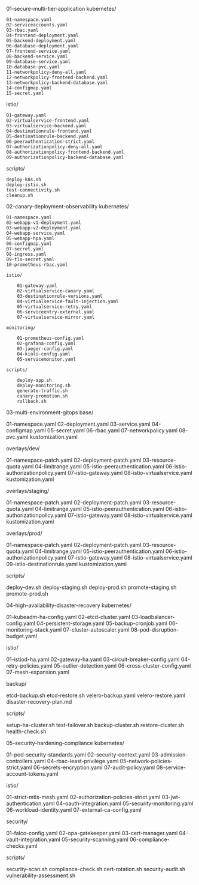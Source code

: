 01-secure-multi-tier-application
kubernetes/

    01-namespace.yaml
    02-serviceaccounts.yaml
    03-rbac.yaml
    04-frontend-deployment.yaml
    05-backend-deployment.yaml
    06-database-deployment.yaml
    07-frontend-service.yaml
    08-backend-service.yaml
    09-database-service.yaml
    10-database-pvc.yaml
    11-networkpolicy-deny-all.yaml
    12-networkpolicy-frontend-backend.yaml
    13-networkpolicy-backend-database.yaml
    14-configmap.yaml
    15-secret.yaml

istio/

    01-gateway.yaml
    02-virtualservice-frontend.yaml
    03-virtualservice-backend.yaml
    04-destinationrule-frontend.yaml
    05-destinationrule-backend.yaml
    06-peerauthentication-strict.yaml
    07-authorizationpolicy-deny-all.yaml
    08-authorizationpolicy-frontend-backend.yaml
    09-authorizationpolicy-backend-database.yaml

scripts/

    deploy-k8s.sh
    deploy-istio.sh
    test-connectivity.sh
    cleanup.sh

02-canary-deployment-observability
kubernetes/

    01-namespace.yaml
    02-webapp-v1-deployment.yaml
    03-webapp-v2-deployment.yaml
    04-webapp-service.yaml
    05-webapp-hpa.yaml
    06-configmap.yaml
    07-secret.yaml
    08-ingress.yaml
    09-tls-secret.yaml
    10-prometheus-rbac.yaml

    istio/

        01-gateway.yaml
        02-virtualservice-canary.yaml
        03-destinationrule-versions.yaml
        04-virtualservice-fault-injection.yaml
        05-virtualservice-retry.yaml
        06-serviceentry-external.yaml
        07-virtualservice-mirror.yaml

    monitoring/

        01-prometheus-config.yaml
        02-grafana-config.yaml
        03-jaeger-config.yaml
        04-kiali-config.yaml
        05-servicemonitor.yaml

    scripts/

        deploy-app.sh
        deploy-monitoring.sh
        generate-traffic.sh
        canary-promotion.sh
        rollback.sh

03-multi-environment-gitops
base/

01-namespace.yaml
02-deployment.yaml
03-service.yaml
04-configmap.yaml
05-secret.yaml
06-rbac.yaml
07-networkpolicy.yaml
08-pvc.yaml
kustomization.yaml

overlays/dev/

01-namespace-patch.yaml
02-deployment-patch.yaml
03-resource-quota.yaml
04-limitrange.yaml
05-istio-peerauthentication.yaml
06-istio-authorizationpolicy.yaml
07-istio-gateway.yaml
08-istio-virtualservice.yaml
kustomization.yaml

overlays/staging/

01-namespace-patch.yaml
02-deployment-patch.yaml
03-resource-quota.yaml
04-limitrange.yaml
05-istio-peerauthentication.yaml
06-istio-authorizationpolicy.yaml
07-istio-gateway.yaml
08-istio-virtualservice.yaml
kustomization.yaml

overlays/prod/

01-namespace-patch.yaml
02-deployment-patch.yaml
03-resource-quota.yaml
04-limitrange.yaml
05-istio-peerauthentication.yaml
06-istio-authorizationpolicy.yaml
07-istio-gateway.yaml
08-istio-virtualservice.yaml
09-istio-destinationrule.yaml
kustomization.yaml

scripts/

deploy-dev.sh
deploy-staging.sh
deploy-prod.sh
promote-staging.sh
promote-prod.sh

04-high-availability-disaster-recovery
kubernetes/

01-kubeadm-ha-config.yaml
02-etcd-cluster.yaml
03-loadbalancer-config.yaml
04-persistent-storage.yaml
05-backup-cronjob.yaml
06-monitoring-stack.yaml
07-cluster-autoscaler.yaml
08-pod-disruption-budget.yaml

istio/

01-istiod-ha.yaml
02-gateway-ha.yaml
03-circuit-breaker-config.yaml
04-retry-policies.yaml
05-outlier-detection.yaml
06-cross-cluster-config.yaml
07-mesh-expansion.yaml

backup/

etcd-backup.sh
etcd-restore.sh
velero-backup.yaml
velero-restore.yaml
disaster-recovery-plan.md

scripts/

setup-ha-cluster.sh
test-failover.sh
backup-cluster.sh
restore-cluster.sh
health-check.sh

05-security-hardening-compliance
kubernetes/

01-pod-security-standards.yaml
02-security-context.yaml
03-admission-controllers.yaml
04-rbac-least-privilege.yaml
05-network-policies-strict.yaml
06-secrets-encryption.yaml
07-audit-policy.yaml
08-service-account-tokens.yaml

istio/

01-strict-mtls-mesh.yaml
02-authorization-policies-strict.yaml
03-jwt-authentication.yaml
04-oauth-integration.yaml
05-security-monitoring.yaml
06-workload-identity.yaml
07-external-ca-config.yaml

security/

01-falco-config.yaml
02-opa-gatekeeper.yaml
03-cert-manager.yaml
04-vault-integration.yaml
05-security-scanning.yaml
06-compliance-checks.yaml

scripts/

security-scan.sh
compliance-check.sh
cert-rotation.sh
security-audit.sh
vulnerability-assessment.sh
